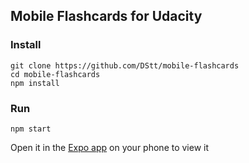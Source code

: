## Mobile Flashcards for Udacity

### Install

```
git clone https://github.com/DStt/mobile-flashcards
cd mobile-flashcards
npm install
```

### Run

`npm start`

Open it in the [Expo app](https://expo.io) on your phone to view it
